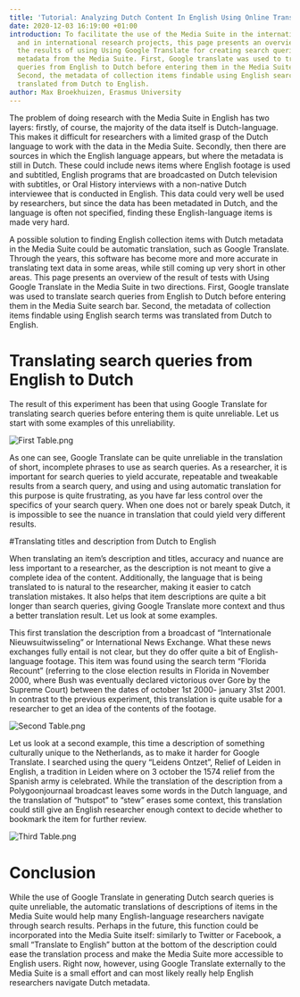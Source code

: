```yaml
---
title: 'Tutorial: Analyzing Dutch Content In English Using Online Translation Tools'
date: 2020-12-03 16:19:00 +01:00
introduction: To facilitate the use of the Media Suite in the international classroom
  and in international research projects, this page presents an overview of and evaluates
  the results of using Using Google Translate for creating search queries and translating
  metadata from the Media Suite. First, Google translate was used to translate search
  queries from English to Dutch before entering them in the Media Suite search bar.
  Second, the metadata of collection items findable using English search terms was
  translated from Dutch to English.
author: Max Broekhuizen, Erasmus University
---
```


The problem of doing research with the Media Suite in English has two layers: firstly, of course, the majority of the data itself is Dutch-language. This makes it difficult for researchers with a limited grasp of the Dutch language to work with the data in the Media Suite. Secondly, then there are sources in which the English language appears, but where the metadata is still in Dutch. These could include news items where English footage is used and subtitled, English programs that are broadcasted on Dutch television with subtitles, or Oral History interviews with a non-native Dutch interviewee that is conducted in English. This data could very well be used by researchers, but since the data has been metadated in Dutch, and the language is often not specified, finding these English-language items is made very hard.

A possible solution to finding English collection items with Dutch metadata in the Media Suite could be automatic translation, such as Google Translate. Through the years, this software has become more and more accurate in translating text data in some areas, while still coming up very short in other areas. This page presents an overview of the result of tests with Using Google Translate in the Media Suite in two directions. First, Google translate was used to translate search queries from English to Dutch before entering them in the Media Suite search bar. Second, the metadata of collection items findable using English search terms was translated from Dutch to English.

# Translating search queries from English to Dutch

The result of this experiment has been that using Google Translate for translating search queries before entering them is quite unreliable. Let us start with some examples of this unreliability.

![First Table.png](/uploads/First%20Table.png)

As one can see, Google Translate can be quite unreliable in the translation of short, incomplete phrases to use as search queries. As a researcher, it is important for search queries to yield accurate, repeatable and tweakable results from a search query, and using and using automatic translation for this purpose is quite frustrating, as you have far less control over the specifics of your search query. When one does not or barely speak Dutch, it is impossible to see the nuance in translation that could yield very different results.

\#Translating titles and description from Dutch to English

When translating an item’s description and titles, accuracy and nuance are less important to a researcher, as the description is not meant to give a complete idea of the content. Additionally, the language that is being translated to is natural to the researcher, making it easier to catch translation mistakes. It also helps that item descriptions are quite a bit longer than search queries, giving Google Translate more context and thus a better translation result. Let us look at some examples.

This first translation the description from a broadcast of “Internationale Nieuwsuitwisseling” or International News Exchange. What these news exchanges fully entail is not clear, but they do offer quite a bit of English-language footage. This item was found using the search term “Florida Recount” (referring to the close election results in Florida in November 2000, where Bush was eventually declared victorious over Gore by the Supreme Court) between the dates of october 1st 2000- january 31st 2001. In contrast to the previous experiment, this translation is quite usable for a researcher to get an idea of the contents of the footage.

![Second Table.png](/uploads/Second%20Table.png)

Let us look at a second example, this time a description of something culturally unique to the Netherlands, as to make it harder for Google Translate. I searched using the query “Leidens Ontzet”, Relief of Leiden in English, a tradition in Leiden where on 3 october the 1574 relief from the Spanish army is celebrated. While the translation of the description from a Polygoonjournaal broadcast leaves some words in the Dutch language, and the translation of “hutspot” to “stew” erases some context, this translation could still give an English researcher enough context to decide whether to bookmark the item for further review.

![Third Table.png](/uploads/Third%20Table.png)

# Conclusion

While the use of Google Translate in generating Dutch search queries is quite unreliable, the automatic translations of descriptions of items in the Media Suite would help many English-language researchers navigate through search results. Perhaps in the future, this function could be incorporated into the Media Suite itself: similarly to Twitter or Facebook, a small “Translate to English” button at the bottom of the description could ease the translation process and make the Media Suite more accessible to English users. Right now, however, using Google Translate externally to the Media Suite is a small effort and can most likely really help English researchers navigate Dutch metadata.